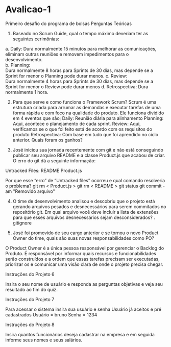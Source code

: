 # Avalicao-1
Primeiro desafio do programa de bolsas Perguntas Teóricas

1. Baseado no Scrum Guide, qual o tempo máximo deveriam ter as seguintes 
cerimônias:  
  
a. Daily: 
Dura normalmente 15 minutos para melhorar as comunicações, eliminam outras reuniões e removem impedimentos para o desenvolvimento.  
b. Planning:  
Dura normalmente 8 horas para Sprints de 30 dias, mas depende se a Sprint for menor o Planning pode durar menos.
c. Review:  
Dura normalmente 4 horas para Sprints de 30 dias, mas depende se a Sprint for menor o Review  pode durar menos
d. Retrospectiva: 
Dura normalmente 1 hora.

2. Para que serve e como funciona o Framework Scrum? 
Scrum é uma estrutura criada para arrumar as demandas e executar tarefas de uma forma rápida e com foco na qualidade do produto. Ele funciona dividido em 4 eventos que são;
Daily: Reunião diária para alinhamento
Planning:  Aqui, acontece o planejamento de cada sprint.
Review:  Aqui, verificamos se o que foi feito está de acordo com os requisitos do produto
Retrospectiva: Com base em tudo que foi aprendido no ciclo anterior. Quais foram os ganhos?

3. José iniciou sua jornada recentemente com git e não está conseguindo 
publicar seu arquivo README e a classe Product.js que acabou de criar. O 
erro do git dá a seguinte informação: 
 
Untracked Files: 
README 
Product.js 
 
Por que esse “erro” de “Untracked files” ocorreu e qual comando resolveria 
o problema? 
git rm < Product.js >
git rm < README >
git status
git commit -am "Removido arquivo"

4. O time de desenvolvimento analisou e descobriu que o projeto está gerando 
arquivos pesados e desnecessários para serem commitados no repositório 
git. Em qual arquivo você deve incluir a lista de extensões para que esses 
arquivos desnecessários sejam desconsiderados? 
. gitignore

5. José foi promovido de seu cargo anterior e se tornou o novo Product Owner 
do time, quais são suas novas responsabilidades como PO?

O Product Owner é a única pessoa responsável por gerenciar o Backlog do Produto. É responsável por informar quais recursos e funcionabilidades serão construídos e a ordem que essas tarefas precisam ser executadas, priorizar os e comunicar uma visão clara de onde o projeto precisa chegar.

Instruções do Projeto 6

Insira o seu nome de usuário e responda as perguntas objetivas e veja seu resultado ao fim do quiz.

Instruções do Projeto 7

Para acessar o sistema insira sua usuário e senha 
Usuário já aceitos e pré cadastrados 
Usuário = bruno
Senha = 1234

Instruções do Projeto 8

Insira quantos funcionários deseja cadastrar na empresa e em seguida informe seus nomes e seus salários.
